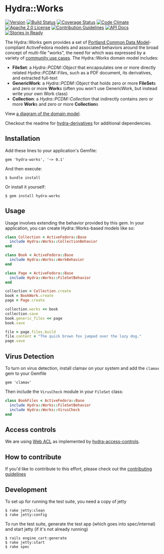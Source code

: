# Hydra::Works

[![Version](https://badge.fury.io/rb/hydra-works.png)](http://badge.fury.io/rb/hydra-works)
[![Build Status](https://travis-ci.org/projecthydra-labs/hydra-works.svg?branch=master)](https://travis-ci.org/projecthydra-labs/hydra-works)
[![Coverage Status](https://coveralls.io/repos/projecthydra-labs/hydra-works/badge.svg?branch=master)](https://coveralls.io/r/projecthydra-labs/hydra-works?branch=master)
[![Code Climate](https://codeclimate.com/github/projecthydra-labs/hydra-works/badges/gpa.svg)](https://codeclimate.com/github/projecthydra-labs/hydra-works)
[![Apache 2.0 License](http://img.shields.io/badge/APACHE2-license-blue.svg)](./LICENSE)
[![Contribution Guidelines](http://img.shields.io/badge/CONTRIBUTING-Guidelines-blue.svg)](./CONTRIBUTING.md)
[![API Docs](http://img.shields.io/badge/API-docs-blue.svg)](http://rubydoc.info/gems/hydra-works)
[![Stories in Ready](https://badge.waffle.io/projecthydra-labs/hydra-works.png?source=projecthydra-labs%2Fhydra-works&label=ready&title=Ready)](https://waffle.io/projecthydra-labs/hydra-works?source=projecthydra-labs%2Fhydra-works)

The Hydra::Works gem provides a set of [Portland Common Data Model](https://github.com/duraspace/pcdm/wiki)-compliant ActiveFedora models and associated behaviors around the broad concept of multi-file "works", the need for which was expressed by a variety of [community use cases](https://github.com/projecthydra-labs/hydra-works/tree/master/use-cases). The Hydra::Works domain model includes:

 * **FileSet**: a *Hydra::PCDM::Object* that encapsulates one or more directly related *Hydra::PCDM::File*s, such as a PDF document, its derivatives, and extracted full-text
 * **GenericWork**: a *Hydra::PCDM::Object* that holds zero or more **FileSet**s and zero or more **Work**s (often you won't use GenericWork, but instead write your own Work class)
 * **Collection**: a *Hydra::PCDM::Collection* that indirectly contains zero or more **Work**s and zero or more **Collection**s

View [a diagram of the domain model](https://docs.google.com/drawings/d/1-NkkRPpGpZGoTimEpYTaGM1uUPRaT0SamuWDITvtG_8/edit).

Checkout the readme for [hydra-derivatives](https://github.com/projecthydra/hydra-derivatives#dependencies) for additional dependencies.

## Installation

Add these lines to your application's Gemfile:

    gem 'hydra-works', '~> 0.1'

And then execute:

    $ bundle install

Or install it yourself:

    $ gem install hydra-works

## Usage

Usage involves extending the behavior provided by this gem. In your application, you can create Hydra::Works-based models like so:

```ruby
class Collection < ActiveFedora::Base
  include Hydra::Works::CollectionBehavior
end

class Book < ActiveFedora::Base
  include Hydra::Works::WorkBehavior
end

class Page < ActiveFedora::Base
  include Hydra::Works::FileSetBehavior
end

collection = Collection.create
book = BookWork.create
page = Page.create

collection.works << book
collection.save
book.generic_files << page
book.save

file = page.files.build
file.content = "The quick brown fox jumped over the lazy dog."
page.save
```

## Virus Detection

To turn on virus detection, install clamav on your system and add the `clamav` gem to your Gemfile

    gem 'clamav'

Then include the `VirusCheck` module in your `FileSet` class:

```ruby
class BookFiles < ActiveFedora::Base
  include Hydra::Works::FileSetBehavior
  include Hydra::Works::VirusCheck
end
```

## Access controls

We are using [Web ACL](http://www.w3.org/wiki/WebAccessControl) as implemented by [hydra-access-controls](https://github.com/projecthydra/hydra-head/tree/master/hydra-access-controls).

## How to contribute

If you'd like to contribute to this effort, please check out the [contributing guidelines](CONTRIBUTING.md)

## Development

To set up for running the test suite, you need a copy of jetty

    $ rake jetty:clean
    $ rake jetty:config

To run the test suite, generate the test app (which goes into spec/internal) and start jetty (if it's not already running)

    $ rails engine_cart:generate
    $ rake jetty:start
    $ rake spec
